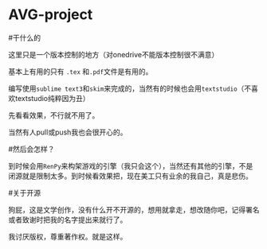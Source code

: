 # AVG-project

#干什么的

这里只是一个版本控制的地方（对onedrive不能版本控制很不满意）

基本上有用的只有 `.tex` 和`.pdf`文件是有用的。

编写使用`sublime text3`和`skim`来完成的，当然有的时候也会用`textstudio`（不喜欢textstudio纯粹因为丑）

先看看效果，不行就不用了。

当然有人pull或push我也会很开心的。

#然后会怎样？

到时候会用`RenPy`来构架游戏的引擎（我只会这个），当然还有其他的引擎，不是闭源就是限制太多。到时候看效果把，现在美工只有业余的我自己，真是悲伤。

#关于开源

狗屁，这是文学创作，没有什么开不开源的，想用就拿走，想改随你吧，记得署名或者致谢时把我的名字提出来就行了。

我讨厌版权，尊重著作权。就是这样。

